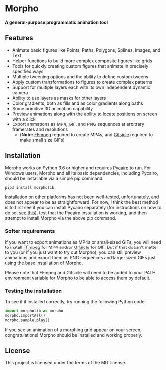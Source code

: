 # Morpho

**A general-purpose programmatic animation tool**

## Features
- Animate basic figures like Points, Paths, Polygons, Splines, Images, and Text
- Helper functions to build more complex composite figures like grids
- Tools for quickly creating custom figures that animate in precisely specified ways
- Multiple tweening options and the ability to define custom tweens
- Apply custom transformations to figures to create complex patterns
- Support for multiple layers each with its own independent dynamic camera
- Ability to use layers as masks for other layers
- Color gradients, both as fills and as color gradients along paths
- Some primitive 3D animation capability
- Preview animations along with the ability to locate positions on screen with a click
- Export animations as MP4, GIF, and PNG sequences at arbitrary framerates and resolutions
  - (**Note:** [FFmpeg](https://ffmpeg.org/) required to create MP4s, and [Gifsicle](https://www.lcdf.org/gifsicle/) required to make small size GIFs)

## Installation

Morpho works on Python 3.6 or higher and requires [Pycairo](https://www.cairographics.org/pycairo/) to run. For Windows users, Morpho and all its basic dependencies, including Pycairo, should be installable via a simple pip command:

```sh
pip3 install morpholib
```

Installation on other platforms has not been well-tested, unfortunately, and does not appear to be as straightforward. For now, I think the best method is to first see if you can install Pycairo separately (for instructions on how to do so, [see this](https://pycairo.readthedocs.io/en/latest/getting_started.html)), test that the Pycairo installation is working, and then attempt to install Morpho via the above pip command.

### Softer requirements

If you want to export animations as MP4s or small-sized GIFs, you will need to install [FFmpeg](https://ffmpeg.org/) for MP4 and/or [Gifsicle](https://www.lcdf.org/gifsicle/) for GIF. But if that doesn't matter to you (or if you just want to try out Morpho), you can still preview animations and export them as PNG sequences and large-sized GIFs just using the base installation of Morpho.

Please note that FFmpeg and Gifsicle will need to be added to your PATH environment variable for Morpho to be able to access them by default.

### Testing the installation

To see if it installed correctly, try running the following Python code:

```python
import morpholib as morpho
morpho.importAll()
morpho.sample.play()
```

If you see an animation of a morphing grid appear on your screen, congratulations! Morpho should be installed and working properly.

## License

This project is licensed under the terms of the MIT license.
